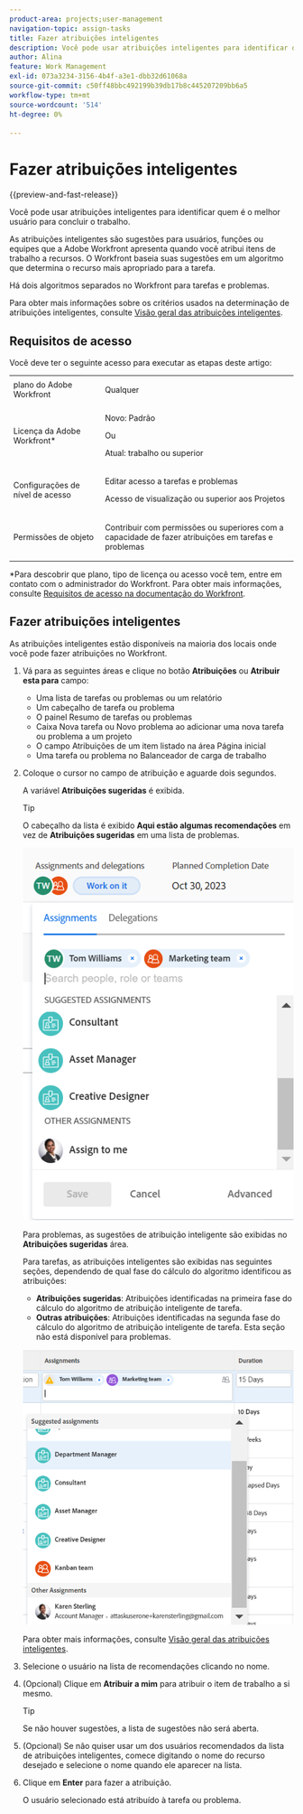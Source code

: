 ```yaml
---
product-area: projects;user-management
navigation-topic: assign-tasks
title: Fazer atribuições inteligentes
description: Você pode usar atribuições inteligentes para identificar quem é o melhor usuário para concluir o trabalho. As atribuições inteligentes são sugestões para usuários, funções ou equipes que a Adobe Workfront apresenta ao atribuir itens de trabalho a recursos com base em um algoritmo que determina o recurso mais apropriado para o trabalho. Para obter informações sobre atribuições inteligentes, consulte Visão geral das atribuições inteligentes.
author: Alina
feature: Work Management
exl-id: 073a3234-3156-4b4f-a3e1-dbb32d61068a
source-git-commit: c50ff48bbc492199b39db17b8c445207209bb6a5
workflow-type: tm+mt
source-wordcount: '514'
ht-degree: 0%

---
```


# Fazer atribuições inteligentes

<!--Audited: 02/2024-->

{{preview-and-fast-release}}

Você pode usar atribuições inteligentes para identificar quem é o melhor usuário para concluir o trabalho.

As atribuições inteligentes são sugestões para usuários, funções ou equipes que a Adobe Workfront apresenta quando você atribui itens de trabalho a recursos. O Workfront baseia suas sugestões em um algoritmo que determina o recurso mais apropriado para a tarefa.

<span class="preview">Há dois algoritmos separados no Workfront para tarefas e problemas. </span>

Para obter mais informações sobre os critérios usados na determinação de atribuições inteligentes, consulte [Visão geral das atribuições inteligentes](../../../manage-work/tasks/assign-tasks/smart-assignments.md).

## Requisitos de acesso

Você deve ter o seguinte acesso para executar as etapas deste artigo:

<table style="table-layout:auto"> 
 <col> 
 <col> 
 <tbody> 
  <tr> 
   <td role="rowheader">plano do Adobe Workfront</td> 
   <td> <p>Qualquer</p> </td> 
  </tr> 
  <tr> 
   <td role="rowheader">Licença da Adobe Workfront*</td> 
   <td> <p>Novo: Padrão</p>
      Ou
      <p>Atual: trabalho ou superior</p> </td> 
  </tr> 
  <tr> 
   <td role="rowheader">Configurações de nível de acesso</td> 
   <td> <p>Editar acesso a tarefas e problemas</p> <p>Acesso de visualização ou superior aos Projetos</p>  </td> 
  </tr> 
  <tr> 
   <td role="rowheader">Permissões de objeto</td> 
   <td> <p>Contribuir com permissões ou superiores com a capacidade de fazer atribuições em tarefas e problemas</p> </td> 
  </tr> 
 </tbody> 
</table>

*Para descobrir que plano, tipo de licença ou acesso você tem, entre em contato com o administrador do Workfront. Para obter mais informações, consulte [Requisitos de acesso na documentação do Workfront](/help/quicksilver/administration-and-setup/add-users/access-levels-and-object-permissions/access-level-requirements-in-documentation.md).

## Fazer atribuições inteligentes

As atribuições inteligentes estão disponíveis na maioria dos locais onde você pode fazer atribuições no Workfront.

1. Vá para as seguintes áreas e clique no botão **Atribuições** ou **Atribuir esta para** campo:

   * Uma lista de tarefas ou problemas ou um relatório
   * Um cabeçalho de tarefa ou problema
   * O painel Resumo de tarefas ou problemas
   * <span class="preview">Caixa Nova tarefa ou Novo problema ao adicionar uma nova tarefa ou problema a um projeto</span>
   * O campo Atribuições de um item listado na área Página inicial
   * Uma tarefa ou problema no Balanceador de carga de trabalho

1. Coloque o cursor no campo de atribuição e aguarde dois segundos.

   <span class="preview">A variável **Atribuições sugeridas** é exibida.</span> <!--check the casing for "assignments" should be lower case in task lists??-->

   >[!TIP]
   >
   >   O cabeçalho da lista é exibido **Aqui estão algumas recomendações** em vez de **Atribuições sugeridas** em uma lista de problemas.

   ![](assets/smart-assignments-task-header-nwe-350x302.png)

   Para problemas, as sugestões de atribuição inteligente são exibidas no **Atribuições sugeridas** área.

   Para tarefas, as atribuições inteligentes são exibidas nas seguintes seções, dependendo de qual fase do cálculo do algoritmo identificou as atribuições:

   * **Atribuições sugeridas**: Atribuições identificadas na primeira fase do cálculo do algoritmo de atribuição inteligente de tarefa.
   * <span class="preview">**Outras atribuições**: Atribuições identificadas na segunda fase do cálculo do algoritmo de atribuição inteligente de tarefa. Esta seção não está disponível para problemas. </span> <!--replace this with the new UI: "Other assignments"-->

   ![](assets/smart-assignments-task-list.png)

   Para obter mais informações, consulte [Visão geral das atribuições inteligentes](../../../manage-work/tasks/assign-tasks/smart-assignments.md).

1. Selecione o usuário na lista de recomendações clicando no nome.

1. (Opcional) Clique em **Atribuir a mim** para atribuir o item de trabalho a si mesmo.

   >[!TIP]
   >
   >Se não houver sugestões, a lista de sugestões não será aberta.

1. (Opcional) Se não quiser usar um dos usuários recomendados da lista de atribuições inteligentes, comece digitando o nome do recurso desejado e selecione o nome quando ele aparecer na lista.
1. Clique em **Enter** para fazer a atribuição.

   O usuário selecionado está atribuído à tarefa ou problema.
